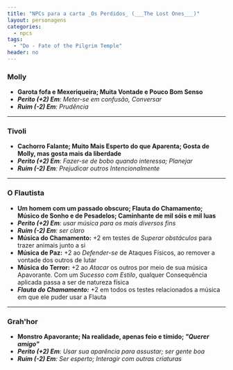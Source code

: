 ```yaml
---
title: "NPCs para a carta _Os Perdidos_ (___The Lost Ones___)"
layout: personagens
categories:
  - npcs
tags:
  - "Do - Fate of the Pilgrim Temple"
header: no
---
```


### Molly
+ **Garota fofa e Mexeriqueira; Muita Vontade e Pouco Bom Senso**
+ _**Perito (+2) Em**: Meter-se em confusão, Conversar_
+ _**Ruim (-2) Em**:  Prudência_

---

### Tivoli
+ **Cachorro Falante; Muito Mais Esperto do que Aparenta; Gosta de Molly, mas gosta mais da liberdade**
+ _**Perito (+2) Em**: Fazer-se de bobo quando interessa; Planejar_
+ _**Ruim (-2) Em**:  Prejudicar outros Intencionalmente_

---

### O Flautista
+ **Um homem com um passado obscuro; Flauta do Chamamento; Músico de Sonho e de Pesadelos; Caminhante de mil sóis e mil luas**
+ _**Perito (+2) Em**: usar música para os mais diversos fins_
+ _**Ruim (-2) Em**: ser claro_
+ **Música do Chamamento:** +2 em testes de _Superar obstáculos_ para trazer animais junto a si
+ **Música de Paz:** +2 ao _Defender-se_ de Ataques Físicos, ao remover a vontade dos outros de lutar
+ **Música do Terror:** +2 ao _Atacar_ os outros por meio de sua música Apavorante. Com um _Sucesso com Estilo_, qualquer Consequência aplicada passa a ser de natureza física
+ ***Flauta do Chamamento:*** +2 em todos os testes relacionados a música em que ele puder usar a Flauta

---

### Grah'hor
+ **Monstro Apavorante; Na realidade, apenas feio e tímido; _"Querer amigo"_**
+ _**Perito (+2) Em**: Usar sua aparência para assustar; ser gente boa_
+ _**Ruim (-2) Em**:  Ser esperto; Interagir com outras criaturas_

